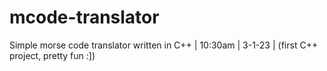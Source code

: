 # mcode-translator
Simple morse code translator written in C++ | 10:30am | 3-1-23 | (first C++ project, pretty fun :])
